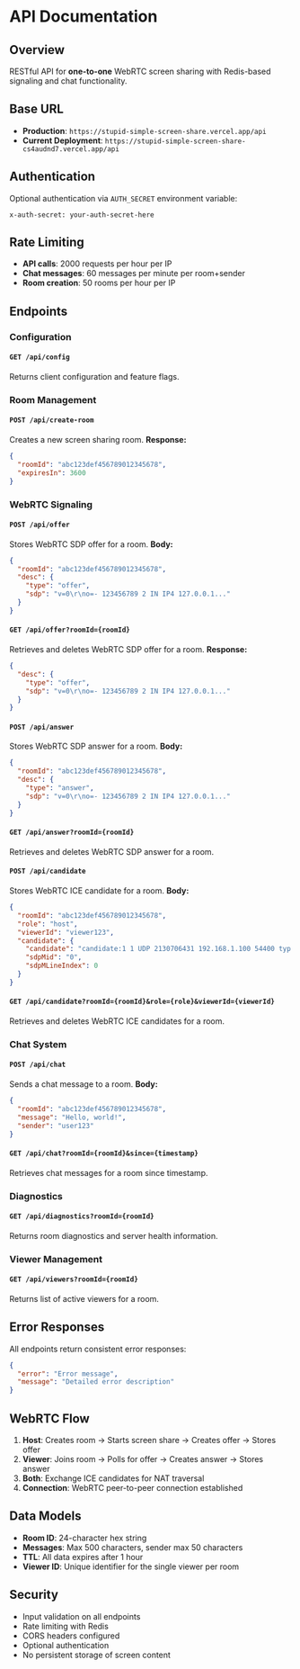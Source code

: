 # API Documentation

## Overview

RESTful API for **one-to-one** WebRTC screen sharing with Redis-based signaling and chat functionality.

## Base URL

- **Production**: `https://stupid-simple-screen-share.vercel.app/api`
- **Current Deployment**: `https://stupid-simple-screen-share-cs4audnd7.vercel.app/api`

## Authentication

Optional authentication via `AUTH_SECRET` environment variable:

```http
x-auth-secret: your-auth-secret-here
```

## Rate Limiting

- **API calls**: 2000 requests per hour per IP
- **Chat messages**: 60 messages per minute per room+sender
- **Room creation**: 50 rooms per hour per IP

## Endpoints

### Configuration

#### `GET /api/config`

Returns client configuration and feature flags.

### Room Management

#### `POST /api/create-room`

Creates a new screen sharing room.
**Response:**

```json
{
  "roomId": "abc123def456789012345678",
  "expiresIn": 3600
}
```

### WebRTC Signaling

#### `POST /api/offer`

Stores WebRTC SDP offer for a room.
**Body:**

```json
{
  "roomId": "abc123def456789012345678",
  "desc": {
    "type": "offer",
    "sdp": "v=0\r\no=- 123456789 2 IN IP4 127.0.0.1..."
  }
}
```

#### `GET /api/offer?roomId={roomId}`

Retrieves and deletes WebRTC SDP offer for a room.
**Response:**

```json
{
  "desc": {
    "type": "offer",
    "sdp": "v=0\r\no=- 123456789 2 IN IP4 127.0.0.1..."
  }
}
```

#### `POST /api/answer`

Stores WebRTC SDP answer for a room.
**Body:**

```json
{
  "roomId": "abc123def456789012345678",
  "desc": {
    "type": "answer",
    "sdp": "v=0\r\no=- 123456789 2 IN IP4 127.0.0.1..."
  }
}
```

#### `GET /api/answer?roomId={roomId}`

Retrieves and deletes WebRTC SDP answer for a room.

#### `POST /api/candidate`

Stores WebRTC ICE candidate for a room.
**Body:**

```json
{
  "roomId": "abc123def456789012345678",
  "role": "host",
  "viewerId": "viewer123",
  "candidate": {
    "candidate": "candidate:1 1 UDP 2130706431 192.168.1.100 54400 typ host",
    "sdpMid": "0",
    "sdpMLineIndex": 0
  }
}
```

#### `GET /api/candidate?roomId={roomId}&role={role}&viewerId={viewerId}`

Retrieves and deletes WebRTC ICE candidates for a room.

### Chat System

#### `POST /api/chat`

Sends a chat message to a room.
**Body:**

```json
{
  "roomId": "abc123def456789012345678",
  "message": "Hello, world!",
  "sender": "user123"
}
```

#### `GET /api/chat?roomId={roomId}&since={timestamp}`

Retrieves chat messages for a room since timestamp.

### Diagnostics

#### `GET /api/diagnostics?roomId={roomId}`

Returns room diagnostics and server health information.

### Viewer Management

#### `GET /api/viewers?roomId={roomId}`

Returns list of active viewers for a room.

## Error Responses

All endpoints return consistent error responses:

```json
{
  "error": "Error message",
  "message": "Detailed error description"
}
```

## WebRTC Flow

1. **Host**: Creates room → Starts screen share → Creates offer → Stores offer
2. **Viewer**: Joins room → Polls for offer → Creates answer → Stores answer
3. **Both**: Exchange ICE candidates for NAT traversal
4. **Connection**: WebRTC peer-to-peer connection established

## Data Models

- **Room ID**: 24-character hex string
- **Messages**: Max 500 characters, sender max 50 characters
- **TTL**: All data expires after 1 hour
- **Viewer ID**: Unique identifier for the single viewer per room

## Security

- Input validation on all endpoints
- Rate limiting with Redis
- CORS headers configured
- Optional authentication
- No persistent storage of screen content
